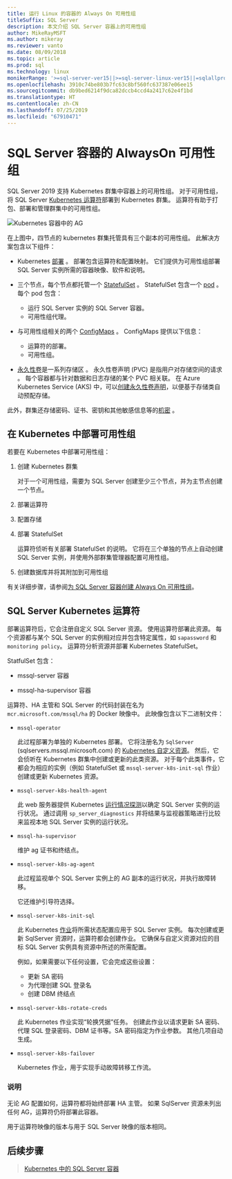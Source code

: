 ```yaml
---
title: 运行 Linux 的容器的 Always On 可用性组
titleSuffix: SQL Server
description: 本文介绍 SQL Server 容器上的可用性组
author: MikeRayMSFT
ms.author: mikeray
ms.reviewer: vanto
ms.date: 08/09/2018
ms.topic: article
ms.prod: sql
ms.technology: linux
monikerRange: '>=sql-server-ver15||>=sql-server-linux-ver15||=sqlallproducts-allversions'
ms.openlocfilehash: 3910c74be803b7fc63c8bf560fc637387e06ee15
ms.sourcegitcommit: db9bed6214f9dca82dccb4ccd4a2417c62e4f1bd
ms.translationtype: HT
ms.contentlocale: zh-CN
ms.lasthandoff: 07/25/2019
ms.locfileid: "67910471"
---
```

# <a name="always-on-availability-groups-for-sql-server-containers"></a>SQL Server 容器的 AlwaysOn 可用性组

SQL Server 2019 支持 Kubernetes 群集中容器上的可用性组。 对于可用性组，将 SQL Server [Kubernetes 运算符](https://coreos.com/blog/introducing-operators.html)部署到 Kubernetes 群集。 运算符有助于打包、部署和管理群集中的可用性组。

![Kubernetes 容器中的 AG](media/tutorial-sql-server-ag-containers-kubernetes/KubernetesCluster.png)

在上图中，四节点的 kubernetes 群集托管具有三个副本的可用性组。 此解决方案包含以下组件：

* Kubernetes [部署](https://kubernetes.io/docs/concepts/workloads/controllers/deployment/)  。 部署包含运算符和配置映射。 它们提供为可用性组部署 SQL Server 实例所需的容器映像、软件和说明。

* 三个节点，每个节点都托管一个 [StatefulSet](https://kubernetes.io/docs/concepts/workloads/controllers/statefulset/)  。 StatefulSet 包含一个 [pod](https://kubernetes.io/docs/concepts/workloads/pods/pod-overview/)  。 每个 pod 包含：
  * 运行 SQL Server 实例的 SQL Server 容器。
  * 可用性组代理。 

* 与可用性组相关的两个 [ConfigMaps](https://kubernetes.io/docs/tasks/configure-pod-container/configure-pod-configmap/)  。 ConfigMaps 提供以下信息：
  * 运算符的部署。
  * 可用性组。

 * [永久性卷](https://kubernetes.io/docs/concepts/storage/persistent-volumes/)是一系列存储区  。 永久性卷声明 (PVC) 是指用户对存储空间的请求  。 每个容器都与针对数据和日志存储的某个 PVC 相关联。 在 Azure Kubernetes Service (AKS) 中，可以[创建永久性卷声明](https://docs.microsoft.com/azure/aks/azure-disks-dynamic-pv)，以便基于存储类自动预配存储。


此外，群集还存储密码、证书、密钥和其他敏感信息等的[机密](https://kubernetes.io/docs/concepts/configuration/secret/)  。

## <a name="deploy-the-availability-group-in-kubernetes"></a>在 Kubernetes 中部署可用性组

若要在 Kubernetes 中部署可用性组：

1. 创建 Kubernetes 群集

   对于一个可用性组，需要为 SQL Server 创建至少三个节点，并为主节点创建一个节点。

1. 部署运算符

1. 配置存储

1. 部署 StatefulSet

   运算符侦听有关部署 StatefulSet 的说明。 它将在三个单独的节点上自动创建 SQL Server 实例，并使用外部群集管理器配置可用性组。

1. 创建数据库并将其附加到可用性组

有关详细步骤，请参阅[为 SQL Server 容器创建 Always On 可用性组](sql-server-ag-kubernetes.md)。

## <a name="sql-server-kubernetes-operator"></a>SQL Server Kubernetes 运算符

部署运算符后，它会注册自定义 SQL Server 资源。 使用运算符部署此资源。  每个资源都与某个 SQL Server 的实例相对应并包含特定属性，如 `sapassword` 和 `monitoring policy`。 运算符分析资源并部署 Kubernetes StatefulSet。

StatfulSet 包含：

* mssql-server 容器

* mssql-ha-supervisor 容器

运算符、HA 主管和 SQL Server 的代码封装在名为 `mcr.microsoft.com/mssql/ha` 的 Docker 映像中。 此映像包含以下二进制文件：

* `mssql-operator`

    此过程部署为单独的 Kubernetes 部署。 它将注册名为 `SqlServer` (sqlservers.mssql.microsoft.com) 的 [Kubernetes 自定义资源](https://kubernetes.io/docs/concepts/extend-kubernetes/api-extension/custom-resources/)。 然后，它会侦听在 Kubernetes 群集中创建或更新的此类资源。 对于每个此类事件，它都会为相应的实例（例如 StatefulSet 或 `mssql-server-k8s-init-sql` 作业）创建或更新 Kubernetes 资源。

* `mssql-server-k8s-health-agent`

    此 web 服务器提供 Kubernetes [运行情况探测](https://kubernetes.io/docs/tasks/configure-pod-container/configure-liveness-readiness-probes/)以确定 SQL Server 实例的运行状况。 通过调用 `sp_server_diagnostics` 并将结果与监视器策略进行比较来监视本地 SQL Server 实例的运行状况。

* `mssql-ha-supervisor`

   维护 ag 证书和终结点。 

* `mssql-server-k8s-ag-agent`
  
    此过程监视单个 SQL Server 实例上的 AG 副本的运行状况，并执行故障转移。

    它还维护引导符选择。

* `mssql-server-k8s-init-sql`
  
    此 Kubernetes [作业](https://kubernetes.io/docs/concepts/workloads/controllers/jobs-run-to-completion/)将所需状态配置应用于 SQL Server 实例。 每次创建或更新 SqlServer 资源时，运算符都会创建作业。 它确保与自定义资源对应的目标 SQL Server 实例具有资源中所述的所需配置。

    例如，如果需要以下任何设置，它会完成这些设置：
  * 更新 SA 密码
  * 为代理创建 SQL 登录名
  * 创建 DBM 终结点

* `mssql-server-k8s-rotate-creds`
  
    此 Kubernetes 作业实现“轮换凭据”任务。 创建此作业以请求更新 SA 密码、代理 SQL 登录密码、DBM 证书等。SA 密码指定为作业参数。 其他几项自动生成。

* `mssql-server-k8s-failover`

   Kubernetes 作业，用于实现手动故障转移工作流。

### <a name="notes"></a>说明

无论 AG 配置如何，运算符都将始终部署 HA 主管。 如果 SqlServer 资源未列出任何 AG，运算符仍将部署此容器。

用于运算符映像的版本与用于 SQL Server 映像的版本相同。

## <a name="next-steps"></a>后续步骤

> [Kubernetes 中的 SQL Server 容器](tutorial-sql-server-containers-kubernetes.md)
